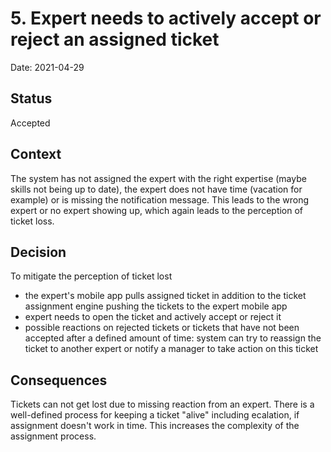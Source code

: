 # 5. Expert needs to actively accept or reject an assigned ticket

Date: 2021-04-29

## Status

Accepted

## Context

The system has not assigned the expert with the right expertise (maybe skills not being up to date), the expert does not have time (vacation for example) or is missing the notification message. This leads to the wrong expert or no expert showing up, which again leads to the perception of ticket loss.

## Decision

To mitigate the perception of ticket lost

- the expert's mobile app pulls assigned ticket in addition to the ticket assignment engine pushing the tickets to the expert mobile app
- expert needs to open the ticket and actively accept or reject it
- possible reactions on rejected tickets or tickets that have not been accepted after a defined amount of time: system can try to reassign the ticket to another expert or notify a manager to take action on this ticket

## Consequences

Tickets can not get lost due to missing reaction from an expert. There is a well-defined process for keeping a ticket "alive" including ecalation, if assignment doesn't work in time. This increases the complexity of the assignment process.
